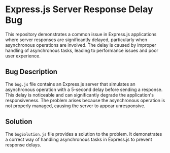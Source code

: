 # Express.js Server Response Delay Bug

This repository demonstrates a common issue in Express.js applications where server responses are significantly delayed, particularly when asynchronous operations are involved. The delay is caused by improper handling of asynchronous tasks, leading to performance issues and poor user experience.

## Bug Description

The `bug.js` file contains an Express.js server that simulates an asynchronous operation with a 5-second delay before sending a response. This delay is noticeable and can significantly degrade the application's responsiveness.  The problem arises because the asynchronous operation is not properly managed, causing the server to appear unresponsive.

## Solution

The `bugSolution.js` file provides a solution to the problem.  It demonstrates a correct way of handling asynchronous tasks in Express.js to prevent response delays.
